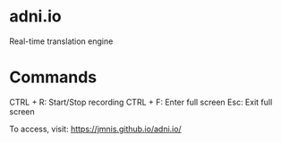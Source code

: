 # adni.io
Real-time translation engine

# Commands
CTRL + R: Start/Stop recording
CTRL + F: Enter full screen
Esc: Exit full screen

To access, visit: https://jmnis.github.io/adni.io/
